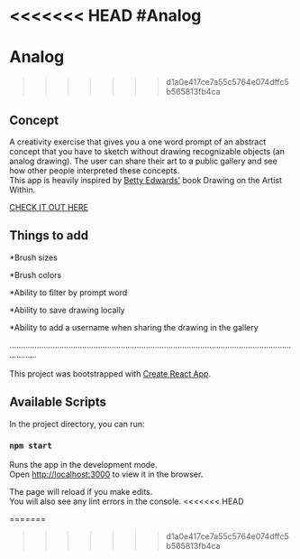 <<<<<<< HEAD
#Analog
=======
# Analog
>>>>>>> d1a0e417ce7a55c5764e074dffc5b565813fb4ca

## Concept
A creativity exercise that gives you a one word prompt of an abstract concept that you have to sketch without drawing recognizable objects (an analog drawing). The user can share their art to a public gallery and see how other people interpreted these concepts.<br />
This app is heavily inspired by [Betty Edwards'](https://www.drawright.com/) book Drawing on the Artist Within.


[CHECK IT OUT HERE](https://olcatsy.github.io/analog/)

## Things to add
*Brush sizes

*Brush colors

*Ability to filter by prompt word

*Ability to save drawing locally

*Ability to add a username when sharing the drawing in the gallery


........................................................................................................................................<br />
<br />
This project was bootstrapped with [Create React App](https://github.com/facebook/create-react-app).

## Available Scripts

In the project directory, you can run:

### `npm start`

Runs the app in the development mode.<br />
Open [http://localhost:3000](http://localhost:3000) to view it in the browser.

The page will reload if you make edits.<br />
You will also see any lint errors in the console.
<<<<<<< HEAD

=======
>>>>>>> d1a0e417ce7a55c5764e074dffc5b565813fb4ca
